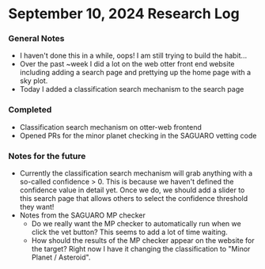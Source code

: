# September 10, 2024 Research Log
### General Notes
* I haven't done this in a while, oops! I am still trying to build the habit...
* Over the past ~week I did a lot on the web otter front end website including
adding a search page and prettying up the home page with a sky plot.
* Today I added a classification search mechanism to the search page

### Completed
* Classification search mechanism on otter-web frontend
* Opened PRs for the minor planet checking in the SAGUARO vetting code

### Notes for the future
* Currently the classification search mechanism will grab anything with a
so-called confidence > 0. This is because we haven't defined the confidence
value in detail yet. Once we do, we should add a slider to this search page that
allows others to select the confidence threshold they want!
* Notes from the SAGUARO MP checker
  * Do we really want the MP checker to automatically run when we click the vet button?
  This seems to add a lot of time waiting.
  * How should the results of the MP checker appear on the website for the target? Right
  now I have it changing the classification to "Minor Planet / Asteroid".
